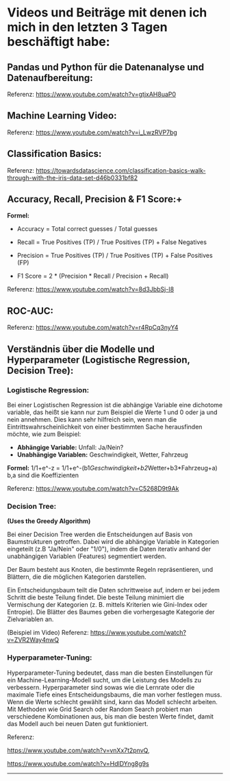
# Videos und Beiträge mit denen ich mich in den letzten 3 Tagen beschäftigt habe:



## Pandas und Python für die Datenanalyse und Datenaufbereitung:

Referenz: https://www.youtube.com/watch?v=gtjxAH8uaP0

## Machine Learning Video:

Referenz: https://www.youtube.com/watch?v=i_LwzRVP7bg

## Classification Basics:

Referenz:  https://towardsdatascience.com/classification-basics-walk-through-with-the-iris-data-set-d46b0331bf82


## Accuracy, Recall, Precision & F1 Score:+

**Formel:**

 - Accuracy = Total correct guesses / Total guesses

 - Recall = True Positives (TP) / True Positives (TP) + False Negatives

 - Precision = True Positives (TP) / True Positives (TP) + False Positives (FP)

 - F1 Score =  2 * (Precision * Recall / Precision + Recall)
 

Referenz: https://www.youtube.com/watch?v=8d3JbbSj-I8

## ROC-AUC:

Referenz: https://www.youtube.com/watch?v=r4RpCq3nyY4


## Verständnis über die Modelle und Hyperparameter (Logistische Regression, Decision Tree):

### Logistische Regression:
Bei einer Logistischen Regression ist die abhängige Variable eine dichotome variable, das heißt sie kann nur zum Beispiel die Werte 1 und 0 oder ja und nein annehmen.
Dies kann sehr hilfreich sein, wenn man die Eintrittswahrscheinlichkeit von einer bestimmten Sache herausfinden möchte, wie zum Beispiel:
- **Abhängige Variable:** Unfall: Ja/Nein?
- **Unabhängige Variablen:** Geschwindigkeit, Wetter, Fahrzeug

**Formel:** 1/1+e^-z = 1/1+e^-(b1*Geschwindigkeit+b2*Wetter+b3*Fahrzeug+a)   b,a sind die Koeffizienten

Referenz: https://www.youtube.com/watch?v=C5268D9t9Ak



### Decision Tree: 
**(Uses the Greedy Algorithm)**

Bei einer Decision Tree werden die Entscheidungen auf Basis von Baumstrukturen getroffen.
Dabei wird die abhängige Variable in Kategorien eingeteilt (z.B "Ja/Nein" oder "1/0"), indem die Daten iterativ anhand der unabhängigen Variablen (Features) segmentiert werden.

Der Baum besteht aus Knoten, die bestimmte Regeln repräsentieren, und Blättern, die die möglichen Kategorien darstellen.

Ein Entscheidungsbaum teilt die Daten schrittweise auf, indem er bei jedem Schritt die beste Teilung findet.
Die beste Teilung minimiert die Vermischung der Kategorien (z. B. mittels Kriterien wie Gini-Index oder Entropie).
Die Blätter des Baumes geben die vorhergesagte Kategorie der Zielvariablen an.

(Beispiel im Video)
Referenz: https://www.youtube.com/watch?v=ZVR2Way4nwQ

### Hyperparameter-Tuning: 

Hyperparameter-Tuning bedeutet, dass man die besten Einstellungen für ein Machine-Learning-Modell sucht, 
um die Leistung des Modells zu verbessern. 
Hyperparameter sind sowas wie die Lernrate oder die maximale Tiefe eines Entscheidungsbaums, die man vorher festlegen muss. 
Wenn die Werte schlecht gewählt sind, kann das Modell schlecht arbeiten. Mit Methoden wie Grid Search oder Random Search probiert man verschiedene Kombinationen aus, 
bis man die besten Werte findet, damit das Modell auch bei neuen Daten gut funktioniert.


Referenz:

https://www.youtube.com/watch?v=vnXx7t2pnvQ,
 
https://www.youtube.com/watch?v=HdlDYng8g9s


-----------------------------------------------------------------